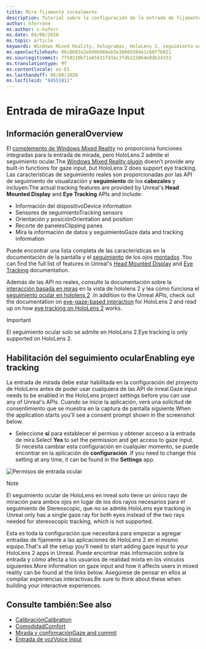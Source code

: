 ```yaml
---
title: Mira fijamente inrealmente
description: Tutorial sobre la configuración de la entrada de fijamente para HoloLens y el motor no real
author: hferrone
ms.author: v-haferr
ms.date: 04/08/2020
ms.topic: article
keywords: Windows Mixed Reality, hologramas, HoloLens 2, seguimiento ocular, entrada de mirada, pantalla montada por cabeza, motor no real
ms.openlocfilehash: 0bc8b83a2e840b066eb5e30665584e1c68f7b021
ms.sourcegitcommit: 7f50210b71a65631fd1bc3fdb215064e0db34333
ms.translationtype: MT
ms.contentlocale: es-ES
ms.lasthandoff: 06/08/2020
ms.locfileid: "84551811"
---
```

# <a name="gaze-input"></a><span data-ttu-id="f7e06-104">Entrada de mira</span><span class="sxs-lookup"><span data-stu-id="f7e06-104">Gaze Input</span></span>

## <a name="overview"></a><span data-ttu-id="f7e06-105">Información general</span><span class="sxs-lookup"><span data-stu-id="f7e06-105">Overview</span></span>

<span data-ttu-id="f7e06-106">El [complemento de Windows Mixed Reality](https://docs.unrealengine.com/Platforms/VR/WMR/index.html) no proporciona funciones integradas para la entrada de mirada, pero HoloLens 2 admite el seguimiento ocular.</span><span class="sxs-lookup"><span data-stu-id="f7e06-106">The [Windows Mixed Reality plugin](https://docs.unrealengine.com/Platforms/VR/WMR/index.html) doesn’t provide any built-in functions for gaze input, but HoloLens 2 does support eye tracking.</span></span> <span data-ttu-id="f7e06-107">Las características de seguimiento reales son proporcionadas por las API de seguimiento de visualización y **seguimiento** de los **cabezales** y incluyen:</span><span class="sxs-lookup"><span data-stu-id="f7e06-107">The actual tracking features are provided by Unreal's **Head Mounted Display** and **Eye Tracking** APIs and include:</span></span>

- <span data-ttu-id="f7e06-108">Información del dispositivo</span><span class="sxs-lookup"><span data-stu-id="f7e06-108">Device information</span></span>
- <span data-ttu-id="f7e06-109">Sensores de seguimiento</span><span class="sxs-lookup"><span data-stu-id="f7e06-109">Tracking sensors</span></span>
- <span data-ttu-id="f7e06-110">Orientación y posición</span><span class="sxs-lookup"><span data-stu-id="f7e06-110">Orientation and position</span></span>
- <span data-ttu-id="f7e06-111">Recorte de paneles</span><span class="sxs-lookup"><span data-stu-id="f7e06-111">Clipping panes</span></span>
- <span data-ttu-id="f7e06-112">Mira la información de datos y seguimiento</span><span class="sxs-lookup"><span data-stu-id="f7e06-112">Gaze data and tracking information</span></span>

<span data-ttu-id="f7e06-113">Puede encontrar una lista completa de las características en la documentación de la pantalla y el [seguimiento](https://docs.unrealengine.com/BlueprintAPI/EyeTracking/index.html) de los ojos [montados](https://docs.unrealengine.com/BlueprintAPI/Input/HeadMountedDisplay/index.html) .</span><span class="sxs-lookup"><span data-stu-id="f7e06-113">You can find the full list of features in Unreal's [Head Mounted Display](https://docs.unrealengine.com/BlueprintAPI/Input/HeadMountedDisplay/index.html) and [Eye Tracking](https://docs.unrealengine.com/BlueprintAPI/EyeTracking/index.html) documentation.</span></span>

<span data-ttu-id="f7e06-114">Además de las API no reales, consulte la documentación sobre la [interacción basada en miras](eye-gaze-interaction.md) en la vista de hololens 2 y lea cómo funciona el [seguimiento ocular en hololens 2](https://docs.microsoft.com/windows/mixed-reality/eye-tracking) .</span><span class="sxs-lookup"><span data-stu-id="f7e06-114">In addition to the Unreal APIs, check out the documentation on [eye-gaze-based interaction](eye-gaze-interaction.md) for HoloLens 2 and read up on how [eye tracking on HoloLens 2](https://docs.microsoft.com/windows/mixed-reality/eye-tracking) works.</span></span>

> [!IMPORTANT]
> <span data-ttu-id="f7e06-115">El seguimiento ocular solo se admite en HoloLens 2.</span><span class="sxs-lookup"><span data-stu-id="f7e06-115">Eye tracking is only supported on HoloLens 2.</span></span>

## <a name="enabling-eye-tracking"></a><span data-ttu-id="f7e06-116">Habilitación del seguimiento ocular</span><span class="sxs-lookup"><span data-stu-id="f7e06-116">Enabling eye tracking</span></span>
<span data-ttu-id="f7e06-117">La entrada de mirada debe estar habilitada en la configuración del proyecto de HoloLens antes de poder usar cualquiera de las API de inreal.</span><span class="sxs-lookup"><span data-stu-id="f7e06-117">Gaze input needs to be enabled in the HoloLens project settings before you can use any of Unreal's APIs.</span></span> <span data-ttu-id="f7e06-118">Cuando se inicie la aplicación, verá una solicitud de consentimiento que se muestra en la captura de pantalla siguiente.</span><span class="sxs-lookup"><span data-stu-id="f7e06-118">When the application starts you'll see a consent prompt shown in the screenshot below.</span></span>

- <span data-ttu-id="f7e06-119">Seleccione **sí** para establecer el permiso y obtener acceso a la entrada de mira.</span><span class="sxs-lookup"><span data-stu-id="f7e06-119">Select **Yes** to set the permission and get access to gaze input.</span></span> <span data-ttu-id="f7e06-120">Si necesita cambiar esta configuración en cualquier momento, se puede encontrar en la aplicación de **configuración** .</span><span class="sxs-lookup"><span data-stu-id="f7e06-120">If you need to change this setting at any time, it can be found in the **Settings** app.</span></span>

![Permisos de entrada ocular](images/unreal/eye-input-permissions.png)

> [!NOTE] 
> <span data-ttu-id="f7e06-122">El seguimiento ocular de HoloLens en inreal solo tiene un único rayo de miración para ambos ojos en lugar de los dos rayos necesarios para el seguimiento de Stereoscopic, que no se admite.</span><span class="sxs-lookup"><span data-stu-id="f7e06-122">HoloLens eye tracking in Unreal only has a single gaze ray for both eyes instead of the two rays needed for stereoscopic tracking, which is not supported.</span></span>

<span data-ttu-id="f7e06-123">Esta es toda la configuración que necesitará para empezar a agregar entradas de fijamente a las aplicaciones de HoloLens 2 en el mismo equipo.</span><span class="sxs-lookup"><span data-stu-id="f7e06-123">That's all the setup you'll need to start adding gaze input to your HoloLens 2 apps in Unreal.</span></span> <span data-ttu-id="f7e06-124">Puede encontrar más información sobre la entrada y cómo afecta a los usuarios de realidad mixta en los vínculos siguientes.</span><span class="sxs-lookup"><span data-stu-id="f7e06-124">More information on gaze input and how it affects users in mixed reality can be found at the links below.</span></span> <span data-ttu-id="f7e06-125">Asegúrese de pensar en ellos al compilar experiencias interactivas.</span><span class="sxs-lookup"><span data-stu-id="f7e06-125">Be sure to think about these when building your interactive experiences.</span></span>

## <a name="see-also"></a><span data-ttu-id="f7e06-126">Consulte también:</span><span class="sxs-lookup"><span data-stu-id="f7e06-126">See also</span></span>
* [<span data-ttu-id="f7e06-127">Calibración</span><span class="sxs-lookup"><span data-stu-id="f7e06-127">Calibration</span></span>](calibration.md)
* [<span data-ttu-id="f7e06-128">Comodidad</span><span class="sxs-lookup"><span data-stu-id="f7e06-128">Comfort</span></span>](comfort.md)
* [<span data-ttu-id="f7e06-129">Mirada y confirmación</span><span class="sxs-lookup"><span data-stu-id="f7e06-129">Gaze and commit</span></span>](gaze-and-commit.md)
* [<span data-ttu-id="f7e06-130">Entrada de voz</span><span class="sxs-lookup"><span data-stu-id="f7e06-130">Voice input</span></span>](voice-design.md)
